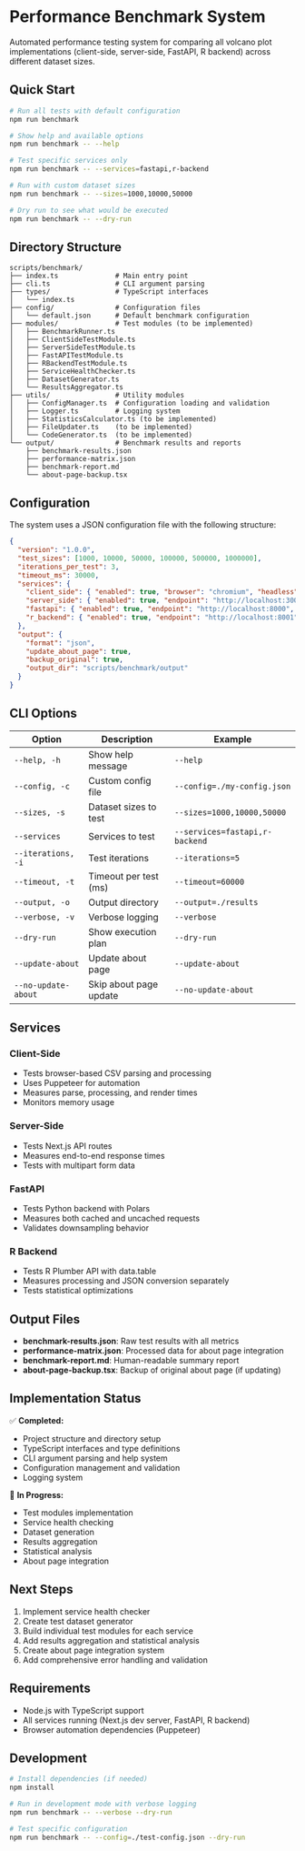 # Performance Benchmark System

Automated performance testing system for comparing all volcano plot implementations (client-side, server-side, FastAPI, R backend) across different dataset sizes.

## Quick Start

```bash
# Run all tests with default configuration
npm run benchmark

# Show help and available options
npm run benchmark -- --help

# Test specific services only
npm run benchmark -- --services=fastapi,r-backend

# Run with custom dataset sizes
npm run benchmark -- --sizes=1000,10000,50000

# Dry run to see what would be executed
npm run benchmark -- --dry-run
```

## Directory Structure

```
scripts/benchmark/
├── index.ts              # Main entry point
├── cli.ts                # CLI argument parsing
├── types/                # TypeScript interfaces
│   └── index.ts
├── config/               # Configuration files
│   └── default.json      # Default benchmark configuration
├── modules/              # Test modules (to be implemented)
│   ├── BenchmarkRunner.ts
│   ├── ClientSideTestModule.ts
│   ├── ServerSideTestModule.ts
│   ├── FastAPITestModule.ts
│   ├── RBackendTestModule.ts
│   ├── ServiceHealthChecker.ts
│   ├── DatasetGenerator.ts
│   └── ResultsAggregator.ts
├── utils/                # Utility modules
│   ├── ConfigManager.ts  # Configuration loading and validation
│   ├── Logger.ts         # Logging system
│   ├── StatisticsCalculator.ts (to be implemented)
│   ├── FileUpdater.ts    (to be implemented)
│   └── CodeGenerator.ts  (to be implemented)
└── output/               # Benchmark results and reports
    ├── benchmark-results.json
    ├── performance-matrix.json
    ├── benchmark-report.md
    └── about-page-backup.tsx
```

## Configuration

The system uses a JSON configuration file with the following structure:

```json
{
  "version": "1.0.0",
  "test_sizes": [1000, 10000, 50000, 100000, 500000, 1000000],
  "iterations_per_test": 3,
  "timeout_ms": 30000,
  "services": {
    "client_side": { "enabled": true, "browser": "chromium", "headless": true },
    "server_side": { "enabled": true, "endpoint": "http://localhost:3000" },
    "fastapi": { "enabled": true, "endpoint": "http://localhost:8000", "test_cache": true },
    "r_backend": { "enabled": true, "endpoint": "http://localhost:8001" }
  },
  "output": {
    "format": "json",
    "update_about_page": true,
    "backup_original": true,
    "output_dir": "scripts/benchmark/output"
  }
}
```

## CLI Options

| Option | Description | Example |
|--------|-------------|---------|
| `--help, -h` | Show help message | `--help` |
| `--config, -c` | Custom config file | `--config=./my-config.json` |
| `--sizes, -s` | Dataset sizes to test | `--sizes=1000,10000,50000` |
| `--services` | Services to test | `--services=fastapi,r-backend` |
| `--iterations, -i` | Test iterations | `--iterations=5` |
| `--timeout, -t` | Timeout per test (ms) | `--timeout=60000` |
| `--output, -o` | Output directory | `--output=./results` |
| `--verbose, -v` | Verbose logging | `--verbose` |
| `--dry-run` | Show execution plan | `--dry-run` |
| `--update-about` | Update about page | `--update-about` |
| `--no-update-about` | Skip about page update | `--no-update-about` |

## Services

### Client-Side
- Tests browser-based CSV parsing and processing
- Uses Puppeteer for automation
- Measures parse, processing, and render times
- Monitors memory usage

### Server-Side
- Tests Next.js API routes
- Measures end-to-end response times
- Tests with multipart form data

### FastAPI
- Tests Python backend with Polars
- Measures both cached and uncached requests
- Validates downsampling behavior

### R Backend
- Tests R Plumber API with data.table
- Measures processing and JSON conversion separately
- Tests statistical optimizations

## Output Files

- **benchmark-results.json**: Raw test results with all metrics
- **performance-matrix.json**: Processed data for about page integration
- **benchmark-report.md**: Human-readable summary report
- **about-page-backup.tsx**: Backup of original about page (if updating)

## Implementation Status

✅ **Completed:**
- Project structure and directory setup
- TypeScript interfaces and type definitions
- CLI argument parsing and help system
- Configuration management and validation
- Logging system

🚧 **In Progress:**
- Test modules implementation
- Service health checking
- Dataset generation
- Results aggregation
- Statistical analysis
- About page integration

## Next Steps

1. Implement service health checker
2. Create test dataset generator
3. Build individual test modules for each service
4. Add results aggregation and statistical analysis
5. Create about page integration system
6. Add comprehensive error handling and validation

## Requirements

- Node.js with TypeScript support
- All services running (Next.js dev server, FastAPI, R backend)
- Browser automation dependencies (Puppeteer)

## Development

```bash
# Install dependencies (if needed)
npm install

# Run in development mode with verbose logging
npm run benchmark -- --verbose --dry-run

# Test specific configuration
npm run benchmark -- --config=./test-config.json --dry-run
```